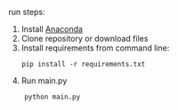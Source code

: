 run steps:
  1. Install [Anaconda](https://www.anaconda.com/)
  2. Clone repository or download files
  3. Install requirements from command line:
      ```console
      pip install -r requirements.txt 
      ```
  4. Run main.py
  ```console
      python main.py
  ```